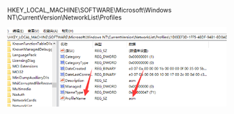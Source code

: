 HKEY_LOCAL_MACHINE\SOFTWARE\Microsoft\Windows NT\CurrentVersion\NetworkList\Profiles

![image-20191117002855858](../../../ImageAssets/image-20191117002855858.png)

